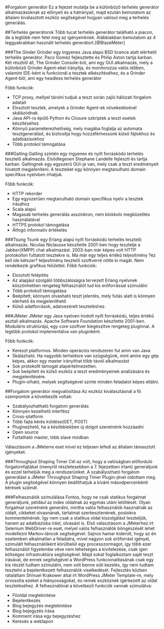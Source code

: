 #Forgalom generátor
Ez a fejezet mutatja be a különböző terhelés generátor alkalmazásoknak az előnyeit és a hátrányait, majd ezután bemutatom az általam kiválasztott eszköz segítségével hogyan valósul meg a terhelés generálás.

##Terhelés generátorok
Több tucat terhelés generátor található a piacon, de a legtöbb nem felel meg az igényeinknek. Alábbiakban bemutatom az 4 leggyakrabban használt terhelés generátort.[@BlazeMeter]

###The Ginder
Grinder egy ingyenes Java alapú BSD licence alatt elérhető terhelés generátor.  Paco Gomez fejlesztette és Philip Aston tartja karban. Két részből áll, The Grinder Console-ból, ami egy GUI alkalmazás, mely a különböző Grinder Agent-eket írányítja, és monitorozza valós időben, valamint IDE-ként is funkcionál a tesztek elkészítéséhez, és a Grinder Agent-ből, ami egy headless terhelés generátor

Főbb funkcók:

* TCP proxy, mellyel tárolni tudjuk a teszt során zajló hálózati forgalom adatait
* Elosztott tesztek, amelyek a Grinder Agent-ek növekedésével skálázódnak.
* Java API-ra épülő Python és Closure szkriptek a teszt esetek készítéséhez
* Könnyű paraméterezhetőség, mely magába foglalja az automata tesztgenerálást, és biztosítja hogy hozzáférhessünk külső fájlokhoz és adatbázisokhoz
* Több protokol támogatása

###Gatling
Gatling szintén egy ingyenes és nyílt forráskódú terhelés tesztelő alkalmazás. Elsődlegesen Stephane Landelle fejleszti és tartja karban. Gatlingnek egy egyszerű GUI-ja van, mely csak a teszt eredményeit hivatott megjeleníteni. A teszteket egy könnyen megtanulható domain specifikus nyelvben írhatjuk.

Főbb funkcók:

* HTTP rekorder
* Egy egyszerűen megtanulható domain specifikus nyelv a tesztek írásához
* Scala alapú
* Magasab terhelés generálás asszinkron, nem blokkolo megközelítés használatával
* HTTPS protokol támogatása
* Átfogó informatív értékelés

###Tsung
Tsunk egy Erlang alapú nyílt forráskódú terhelés tesztelő alkalmazás. Nicolas Niclausse készítette 2001-ben hogy tesztelje a Jabber(XMPP) chat alkalmazást. 2003-ban már képes volt HTTP protokollon futtatott tesztekre is. Ma már egy teljes értékű teljesítmény ?ez kell ide kétszer? teljesítmény tesztelő szoftverré nőtte ki magát.
Nem rendelkezik grafikus felülettel.
Főbb funkciók:

* Elosztott felépítés
* Az alapjául szolgáló többszálúságra tervezett Erlang nyelvnek köszönhetően rengeteg felhasználót tud kis erőforrással szimulálni
* Több protokoll támogatása
* Beépített, könnyen olvasható teszt jelentés, mely futás alatt is könnyen elérhető és megjeleníthető
* Külső adatforrások, adatvezérelt teszteléshez.

###JMeter
JMeter egy Java nyelven írodott nyílt forráskódú, teljes értékű asztali alkalmazás. Apache Software Foundation készítette 2001-ben. Moduláris struktúrájú, egy core szoftver kiegészítve rengeteg pluginnal. A legtöbb protokol implementálva van pluginként.

Főbb funkcók:

* Kereszt platformos. Minden operációs rendszeren fut amin van Java
* Skálázható. Ha nagyobb terhelésre van szügségünk, mint amire egy gép képes, akkor egy master irányíthat több távoli alkalmazást
* Sok protokollt támogat alapértelmezetten.
* Sok beépített és külső eszköz a teszt eredményeinek analizására és megjelenítésére.
* Plugin-olható, melyek segítségével szinte minden feladatot képes ellátni.

##Forgalom generátor megvalósítása
Az eszköz kiválasztásnál a fő szempontok a következők voltak:

* Szabályozhatható forgalom generálás
* Könnyen kezelhető interfész
* Cross-platform
* Több fajta kérés küldése(GET, POST)
* Pluginezhető, ha a későbbiekben új dolgot szeretnénk hozzáadni
* Open source
* Futtatható master, több slave módban

Választásom a JMeterre eset mivel ez teljesen lefedi az általam támasztott igényeket.

###Throughput Shaping Timer
Cél az volt, hogy a valóságban előforduló forgalomfajtákat (menyről részletesebben a 7. fejezetben írtam) generáljunk és ezzel terheljük meg a rendszerünket.
A szabályozható forgalom generálást a JMeter Throughput Shaping Timer Plugin-jével oldottam meg. A plugin segítségével könnyen beállíthatjuk a kívánt másodpercenkénti kérések számát.

###Felhasználók szimulálása
Fontos, hogy ne csak statikus forgalmat generáljunk, például az index oldalnak az egymás utáni letöltését. Olyan forgalmat szeretnénk generálni, mintha valós felhasználók használnák az oldalt, cikkeket olvasnának, tartalmat szerkesztenének, postokra kommentelnének. Így nem csak a statikus oldal kiszolgálást teszteljük, hanem az adatbázisba írást, olvasást is.
Első választásom a JMeterhez írt Selenium WebDriver-re eset, melyel valós felhasználók böngészését lehet modellezni Markov-láncok segítségével. Sajnos hamar kiderült, hogy az én esetemben alkalmatlan a feladatra, mivel nagyon sok erőforrást igényel, szimulált felhasználóként körülbelül egy processzormagot, így több ezer felhasználót figyelembe véve nem lehetséges a kivitelezése, csak igen költséges infrastruktúra segítségével.
Majd sokat foglalkoztam saját teszt írásával, de ennek segítségével a WordPress funkcionalitásának csak egy kis részét tudtam szimulálni, nem volt benne süti kezelés, így nem tudtam tesztelni a bejelentkezett felhasználók viselkedését. Fejlesztés közben rátaláltam Shmuel Krakower által írt WordPress JMeter Template-re, mely orvosolta ezeket a hiányosságokat, és remek eszköznek ígérkezett az oldal teszteléséhez.
A felhasználóval a következő funkciók vannak szimulálva:

* Főoldal megtekintése
* Bejelentkezés
* Blog bejegyzés megtekintése
* Blog bejegyzés írása
* Komment írása egy bejegyzéshez
* Keresés a weblapon
